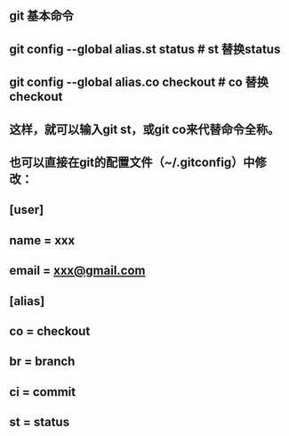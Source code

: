 ##  git 基本命令
##  git config --global alias.st status  # st 替换status
##  git config --global alias.co checkout # co 替换checkout
##  这样，就可以输入git st，或git co来代替命令全称。

##  也可以直接在git的配置文件（~/.gitconfig）中修改：
##  [user]
##  name = xxx
##  email = xxx@gmail.com
##  [alias]
##  co = checkout
##  br = branch
##  ci = commit
##  st = status